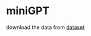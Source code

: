 # miniGPT

download the data from [dataset]( https://raw.githubusercontent.com/karpathy/char-rnn/master/data/tinyshakespeare/input.txt)
